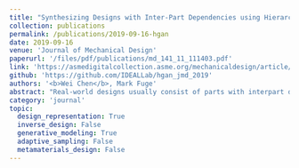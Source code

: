```yaml
---
title: "Synthesizing Designs with Inter-Part Dependencies using Hierarchical Generative Adversarial Networks"
collection: publications
permalink: /publications/2019-09-16-hgan
date: 2019-09-16
venue: 'Journal of Mechanical Design'
paperurl: '/files/pdf/publications/md_141_11_111403.pdf'
link: 'https://asmedigitalcollection.asme.org/mechanicaldesign/article/141/11/111403/955328'
github: 'https://github.com/IDEALLab/hgan_jmd_2019'
authors: '<b>Wei Chen</b>, Mark Fuge'
abstract: "Real-world designs usually consist of parts with interpart dependencies, i.e., the geometry of one part is dependent on one or multiple other parts. We can represent such dependency in a part dependency graph. This paper presents a method for synthesizing these types of hierarchical designs using generative models learned from examples. It decomposes the problem of synthesizing the whole design into synthesizing each part separately but keeping the interpart dependencies satisfied. Specifically, this method constructs multiple generative models, the interaction of which is based on the part dependency graph. We then use the trained generative models to synthesize or explore each part design separately via a low-dimensional latent representation, conditioned on the corresponding parent part(s). We verify our model on multiple design examples with different interpart dependencies. We evaluate our model by analyzing the constraint satisfaction performance, the synthesis quality, the latent space quality, and the effects of part dependency depth and branching factor. This paper’s techniques for capturing dependencies among parts lay the foundation for learned generative models to extend to more realistic engineering systems where such relationships are widespread."
category: 'journal'
topic: 
  design_representation: True
  inverse_design: False
  generative_modeling: True
  adaptive_sampling: False
  metamaterials_design: False
---
```

